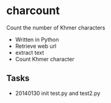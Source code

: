 charcount
=========

Count the number of Khmer characters

* Written in Python
* Retrieve web url
* extract text
* Count Khmer character


## Tasks

* 20140130 init test.py and test2.py
